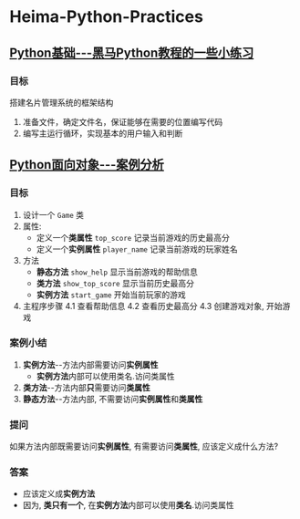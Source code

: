 # **Heima-Python-Practices**
## [**Python基础---黑马Python教程的一些小练习**](./开发一个简易的名片系统)
### **目标**
搭建名片管理系统的框架结构
1. 准备文件，确定文件名，保证能够在需要的位置编写代码
2. 编写主运行循环，实现基本的用户输入和判断
## [**Python面向对象---案例分析**](./方法综合案例)
### **目标**
1. 设计一个 `Game` 类
2. 属性:
    * 定义一个**类属性** `top_score` 记录当前游戏的历史最高分
    - 定义一个**实例属性** `player_name` 记录当前游戏的玩家姓名
3. 方法
    * **静态方法** `show_help` 显示当前游戏的帮助信息
    * **类方法** `show_top_score` 显示当前历史最高分
    * **实例方法** `start_game` 开始当前玩家的游戏
4. 主程序步骤
    4.1 查看帮助信息
    4.2 查看历史最高分
    4.3 创建游戏对象, 开始游戏
### **案例小结**
1. **实例方法**--方法内部需要访问**实例属性**
    * **实例方法**内部可以使用类名.访问类属性
2. **类方法**--方法内部**只**需要访问**类属性**
3. **静态方法**--方法内部, 不需要访问**实例属性**和**类属性**
### **提问**
如果方法内部既需要访问**实例属性**, 有需要访问**类属性**, 应该定义成什么方法?
### **答案**
* 应该定义成**实例方法**
* 因为, **类只有一个**, 在**实例方法**内部可以使用**类名**.访问类属性
